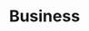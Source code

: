 ---
layout: tag-index
title: Business
excerpt: "A list of business and manufcaturing related posts"
tag: "business"
image:
  feature: header-business.jpg
---